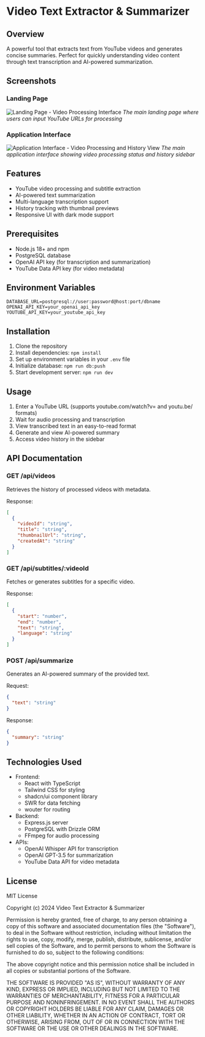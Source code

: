# Video Text Extractor & Summarizer

## Overview
A powerful tool that extracts text from YouTube videos and generates concise summaries. Perfect for quickly understanding video content through text transcription and AI-powered summarization.

## Screenshots

### Landing Page
![Landing Page - Video Processing Interface](./screenshots/landing.png)
*The main landing page where users can input YouTube URLs for processing*

### Application Interface
![Application Interface - Video Processing and History View](./screenshots/main-interface.png)
*The main application interface showing video processing status and history sidebar*

## Features
- YouTube video processing and subtitle extraction
- AI-powered text summarization
- Multi-language transcription support
- History tracking with thumbnail previews
- Responsive UI with dark mode support

## Prerequisites
- Node.js 18+ and npm
- PostgreSQL database
- OpenAI API key (for transcription and summarization)
- YouTube Data API key (for video metadata)

## Environment Variables
```env
DATABASE_URL=postgresql://user:password@host:port/dbname
OPENAI_API_KEY=your_openai_api_key
YOUTUBE_API_KEY=your_youtube_api_key
```

## Installation
1. Clone the repository
2. Install dependencies: `npm install`
3. Set up environment variables in your `.env` file
4. Initialize database: `npm run db:push`
5. Start development server: `npm run dev`

## Usage
1. Enter a YouTube URL (supports youtube.com/watch?v= and youtu.be/ formats)
2. Wait for audio processing and transcription
3. View transcribed text in an easy-to-read format
4. Generate and view AI-powered summary
5. Access video history in the sidebar

## API Documentation

### GET /api/videos
Retrieves the history of processed videos with metadata.

Response:
```json
[
  {
    "videoId": "string",
    "title": "string",
    "thumbnailUrl": "string",
    "createdAt": "string"
  }
]
```

### GET /api/subtitles/:videoId
Fetches or generates subtitles for a specific video.

Response:
```json
[
  {
    "start": "number",
    "end": "number",
    "text": "string",
    "language": "string"
  }
]
```

### POST /api/summarize
Generates an AI-powered summary of the provided text.

Request:
```json
{
  "text": "string"
}
```

Response:
```json
{
  "summary": "string"
}
```

## Technologies Used
- Frontend:
  - React with TypeScript
  - Tailwind CSS for styling
  - shadcn/ui component library
  - SWR for data fetching
  - wouter for routing
- Backend:
  - Express.js server
  - PostgreSQL with Drizzle ORM
  - FFmpeg for audio processing
- APIs:
  - OpenAI Whisper API for transcription
  - OpenAI GPT-3.5 for summarization
  - YouTube Data API for video metadata

## License
MIT License

Copyright (c) 2024 Video Text Extractor & Summarizer

Permission is hereby granted, free of charge, to any person obtaining a copy
of this software and associated documentation files (the "Software"), to deal
in the Software without restriction, including without limitation the rights
to use, copy, modify, merge, publish, distribute, sublicense, and/or sell
copies of the Software, and to permit persons to whom the Software is
furnished to do so, subject to the following conditions:

The above copyright notice and this permission notice shall be included in all
copies or substantial portions of the Software.

THE SOFTWARE IS PROVIDED "AS IS", WITHOUT WARRANTY OF ANY KIND, EXPRESS OR
IMPLIED, INCLUDING BUT NOT LIMITED TO THE WARRANTIES OF MERCHANTABILITY,
FITNESS FOR A PARTICULAR PURPOSE AND NONINFRINGEMENT. IN NO EVENT SHALL THE
AUTHORS OR COPYRIGHT HOLDERS BE LIABLE FOR ANY CLAIM, DAMAGES OR OTHER
LIABILITY, WHETHER IN AN ACTION OF CONTRACT, TORT OR OTHERWISE, ARISING FROM,
OUT OF OR IN CONNECTION WITH THE SOFTWARE OR THE USE OR OTHER DEALINGS IN THE
SOFTWARE.
